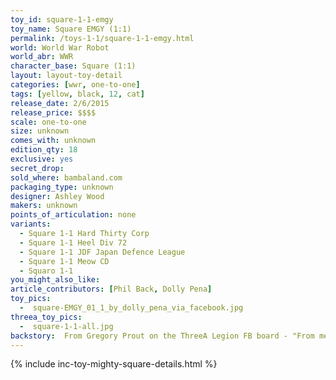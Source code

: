 ```yaml
---
toy_id: square-1-1-emgy
toy_name: Square EMGY (1:1)
permalink: /toys-1-1/square-1-1-emgy.html
world: World War Robot
world_abr: WWR
character_base: Square (1:1)
layout: layout-toy-detail
categories: [wwr, one-to-one]
tags: [yellow, black, 12, cat]
release_date: 2/6/2015
release_price: $$$$
scale: one-to-one
size: unknown
comes_with: unknown
edition_qty: 18
exclusive: yes
secret_drop:
sold_where: bambaland.com
packaging_type: unknown
designer: Ashley Wood
makers: unknown
points_of_articulation: none
variants: 
  - Square 1-1 Hard Thirty Corp
  - Square 1-1 Heel Div 72
  - Square 1-1 JDF Japan Defence League
  - Square 1-1 Meow CD
  - Squaro 1-1
you_might_also_like:  
article_contributors: [Phil Back, Dolly Pena]
toy_pics:
  -  square-EMGY_01_1_by_dolly_pena_via_facebook.jpg
threea_toy_pics:
  -  square-1-1-all.jpg  
backstory:  From Gregory Prout on the ThreeA Legion FB board - "From memory there are two in Germany, one in Latvia, one in the Netherlands, a couple in Spain, and yours. At least two in Singapore, and one in Japan. Three in NY, one in California, one in Washington, one in the DC area, and I want to say one in the south. The rest are in Hong Kong/Thailand/China." (2019) ... Then also from the fan comments - "One in New Jersey" (Aaron Romyns) and "One in Mexico" (Jorge Zamora.)
---
```

{% include inc-toy-mighty-square-details.html %}